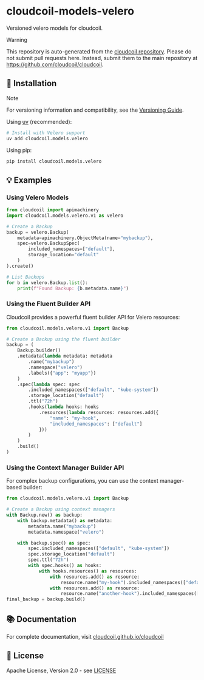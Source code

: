 # cloudcoil-models-velero

Versioned velero models for cloudcoil.
> [!WARNING]  
> This repository is auto-generated from the [cloudcoil repository](https://github.com/cloudcoil/cloudcoil/tree/main/models/velero). Please do not submit pull requests here. Instead, submit them to the main repository at https://github.com/cloudcoil/cloudcoil.

## 🔧 Installation

> [!NOTE]
> For versioning information and compatibility, see the [Versioning Guide](https://github.com/cloudcoil/cloudcoil/blob/main/VERSIONING.md).

Using [uv](https://github.com/astral-sh/uv) (recommended):

```bash
# Install with Velero support
uv add cloudcoil.models.velero
```

Using pip:

```bash
pip install cloudcoil.models.velero
```

## 💡 Examples

### Using Velero Models

```python
from cloudcoil import apimachinery
import cloudcoil.models.velero.v1 as velero

# Create a Backup
backup = velero.Backup(
    metadata=apimachinery.ObjectMeta(name="mybackup"),
    spec=velero.BackupSpec(
        included_namespaces=["default"],
        storage_location="default"
    )
).create()

# List Backups
for b in velero.Backup.list():
    print(f"Found Backup: {b.metadata.name}")
```

### Using the Fluent Builder API

Cloudcoil provides a powerful fluent builder API for Velero resources:

```python
from cloudcoil.models.velero.v1 import Backup

# Create a Backup using the fluent builder
backup = (
    Backup.builder()
    .metadata(lambda metadata: metadata
        .name("mybackup")
        .namespace("velero")
        .labels({"app": "myapp"})
    )
    .spec(lambda spec: spec
        .included_namespaces(["default", "kube-system"])
        .storage_location("default")
        .ttl("72h")
        .hooks(lambda hooks: hooks
            .resources(lambda resources: resources.add({
                "name": "my-hook",
                "included_namespaces": ["default"]
            }))
        )
    )
    .build()
)
```

### Using the Context Manager Builder API

For complex backup configurations, you can use the context manager-based builder:

```python
from cloudcoil.models.velero.v1 import Backup

# Create a Backup using context managers
with Backup.new() as backup:
    with backup.metadata() as metadata:
        metadata.name("mybackup")
        metadata.namespace("velero")

    with backup.spec() as spec:
        spec.included_namespaces(["default", "kube-system"])
        spec.storage_location("default")
        spec.ttl("72h")
        with spec.hooks() as hooks:
            with hooks.resources() as resources:
                with resources.add() as resource:
                    resource.name("my-hook").included_namespaces(["default"])
                with resources.add() as resource:
                    resource.name("another-hook").included_namespaces(["default"])
final_backup = backup.build()
```

## 📚 Documentation

For complete documentation, visit [cloudcoil.github.io/cloudcoil](https://cloudcoil.github.io/cloudcoil)

## 📜 License

Apache License, Version 2.0 - see [LICENSE](LICENSE)
